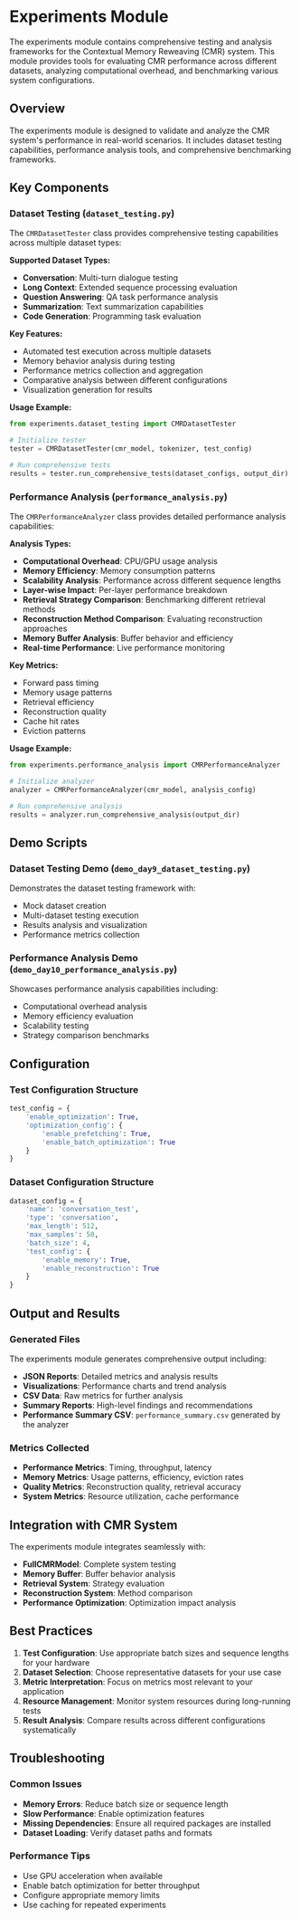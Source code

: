 # Experiments Module

The experiments module contains comprehensive testing and analysis frameworks for the Contextual Memory Reweaving (CMR) system. This module provides tools for evaluating CMR performance across different datasets, analyzing computational overhead, and benchmarking various system configurations.

## Overview

The experiments module is designed to validate and analyze the CMR system's performance in real-world scenarios. It includes dataset testing capabilities, performance analysis tools, and comprehensive benchmarking frameworks.

## Key Components

### Dataset Testing (`dataset_testing.py`)

The `CMRDatasetTester` class provides comprehensive testing capabilities across multiple dataset types:

**Supported Dataset Types:**
- **Conversation**: Multi-turn dialogue testing
- **Long Context**: Extended sequence processing evaluation
- **Question Answering**: QA task performance analysis
- **Summarization**: Text summarization capabilities
- **Code Generation**: Programming task evaluation

**Key Features:**
- Automated test execution across multiple datasets
- Memory behavior analysis during testing
- Performance metrics collection and aggregation
- Comparative analysis between different configurations
- Visualization generation for results

**Usage Example:**
```python
from experiments.dataset_testing import CMRDatasetTester

# Initialize tester
tester = CMRDatasetTester(cmr_model, tokenizer, test_config)

# Run comprehensive tests
results = tester.run_comprehensive_tests(dataset_configs, output_dir)
```

### Performance Analysis (`performance_analysis.py`)

The `CMRPerformanceAnalyzer` class provides detailed performance analysis capabilities:

**Analysis Types:**
- **Computational Overhead**: CPU/GPU usage analysis
- **Memory Efficiency**: Memory consumption patterns
- **Scalability Analysis**: Performance across different sequence lengths
- **Layer-wise Impact**: Per-layer performance breakdown
- **Retrieval Strategy Comparison**: Benchmarking different retrieval methods
- **Reconstruction Method Comparison**: Evaluating reconstruction approaches
- **Memory Buffer Analysis**: Buffer behavior and efficiency
- **Real-time Performance**: Live performance monitoring

**Key Metrics:**
- Forward pass timing
- Memory usage patterns
- Retrieval efficiency
- Reconstruction quality
- Cache hit rates
- Eviction patterns

**Usage Example:**
```python
from experiments.performance_analysis import CMRPerformanceAnalyzer

# Initialize analyzer
analyzer = CMRPerformanceAnalyzer(cmr_model, analysis_config)

# Run comprehensive analysis
results = analyzer.run_comprehensive_analysis(output_dir)
```

## Demo Scripts

### Dataset Testing Demo (`demo_day9_dataset_testing.py`)

Demonstrates the dataset testing framework with:
- Mock dataset creation
- Multi-dataset testing execution
- Results analysis and visualization
- Performance metrics collection

### Performance Analysis Demo (`demo_day10_performance_analysis.py`)

Showcases performance analysis capabilities including:
- Computational overhead analysis
- Memory efficiency evaluation
- Scalability testing
- Strategy comparison benchmarks

## Configuration

### Test Configuration Structure

```python
test_config = {
    'enable_optimization': True,
    'optimization_config': {
        'enable_prefetching': True,
        'enable_batch_optimization': True
    }
}
```

### Dataset Configuration Structure

```python
dataset_config = {
    'name': 'conversation_test',
    'type': 'conversation',
    'max_length': 512,
    'max_samples': 50,
    'batch_size': 4,
    'test_config': {
        'enable_memory': True,
        'enable_reconstruction': True
    }
}
```

## Output and Results

### Generated Files

The experiments module generates comprehensive output including:
- **JSON Reports**: Detailed metrics and analysis results
- **Visualizations**: Performance charts and trend analysis
- **CSV Data**: Raw metrics for further analysis
- **Summary Reports**: High-level findings and recommendations
- **Performance Summary CSV**: `performance_summary.csv` generated by the analyzer

### Metrics Collected

- **Performance Metrics**: Timing, throughput, latency
- **Memory Metrics**: Usage patterns, efficiency, eviction rates
- **Quality Metrics**: Reconstruction quality, retrieval accuracy
- **System Metrics**: Resource utilization, cache performance

## Integration with CMR System

The experiments module integrates seamlessly with:
- **FullCMRModel**: Complete system testing
- **Memory Buffer**: Buffer behavior analysis
- **Retrieval System**: Strategy evaluation
- **Reconstruction System**: Method comparison
- **Performance Optimization**: Optimization impact analysis

## Best Practices

1. **Test Configuration**: Use appropriate batch sizes and sequence lengths for your hardware
2. **Dataset Selection**: Choose representative datasets for your use case
3. **Metric Interpretation**: Focus on metrics most relevant to your application
4. **Resource Management**: Monitor system resources during long-running tests
5. **Result Analysis**: Compare results across different configurations systematically

## Troubleshooting

### Common Issues

- **Memory Errors**: Reduce batch size or sequence length
- **Slow Performance**: Enable optimization features
- **Missing Dependencies**: Ensure all required packages are installed
- **Dataset Loading**: Verify dataset paths and formats

### Performance Tips

- Use GPU acceleration when available
- Enable batch optimization for better throughput
- Configure appropriate memory limits
- Use caching for repeated experiments
